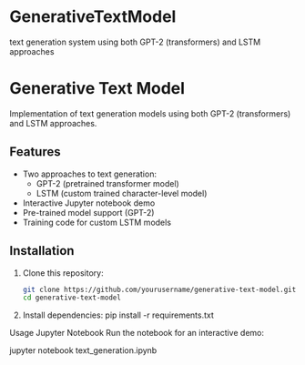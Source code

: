 # GenerativeTextModel
text generation system using both GPT-2 (transformers) and LSTM approaches
# Generative Text Model

Implementation of text generation models using both GPT-2 (transformers) and LSTM approaches.

## Features

- Two approaches to text generation:
  - GPT-2 (pretrained transformer model)
  - LSTM (custom trained character-level model)
- Interactive Jupyter notebook demo
- Pre-trained model support (GPT-2)
- Training code for custom LSTM models

## Installation

1. Clone this repository:
   ```bash
   git clone https://github.com/yourusername/generative-text-model.git
   cd generative-text-model

2. Install dependencies:
   pip install -r requirements.txt

Usage
Jupyter Notebook
Run the notebook for an interactive demo:

jupyter notebook text_generation.ipynb
